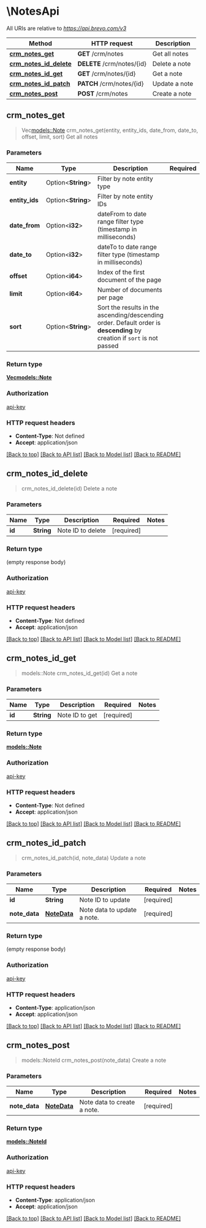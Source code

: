 # \NotesApi

All URIs are relative to *https://api.brevo.com/v3*

Method | HTTP request | Description
------------- | ------------- | -------------
[**crm_notes_get**](NotesApi.md#crm_notes_get) | **GET** /crm/notes | Get all notes
[**crm_notes_id_delete**](NotesApi.md#crm_notes_id_delete) | **DELETE** /crm/notes/{id} | Delete a note
[**crm_notes_id_get**](NotesApi.md#crm_notes_id_get) | **GET** /crm/notes/{id} | Get a note
[**crm_notes_id_patch**](NotesApi.md#crm_notes_id_patch) | **PATCH** /crm/notes/{id} | Update a note
[**crm_notes_post**](NotesApi.md#crm_notes_post) | **POST** /crm/notes | Create a note



## crm_notes_get

> Vec<models::Note> crm_notes_get(entity, entity_ids, date_from, date_to, offset, limit, sort)
Get all notes

### Parameters


Name | Type | Description  | Required | Notes
------------- | ------------- | ------------- | ------------- | -------------
**entity** | Option<**String**> | Filter by note entity type |  |
**entity_ids** | Option<**String**> | Filter by note entity IDs |  |
**date_from** | Option<**i32**> | dateFrom to date range filter type (timestamp in milliseconds) |  |
**date_to** | Option<**i32**> | dateTo to date range filter type (timestamp in milliseconds) |  |
**offset** | Option<**i64**> | Index of the first document of the page |  |
**limit** | Option<**i64**> | Number of documents per page |  |[default to 50]
**sort** | Option<**String**> | Sort the results in the ascending/descending order. Default order is **descending** by creation if `sort` is not passed |  |

### Return type

[**Vec<models::Note>**](Note.md)

### Authorization

[api-key](../README.md#api-key)

### HTTP request headers

- **Content-Type**: Not defined
- **Accept**: application/json

[[Back to top]](#) [[Back to API list]](../README.md#documentation-for-api-endpoints) [[Back to Model list]](../README.md#documentation-for-models) [[Back to README]](../README.md)


## crm_notes_id_delete

> crm_notes_id_delete(id)
Delete a note

### Parameters


Name | Type | Description  | Required | Notes
------------- | ------------- | ------------- | ------------- | -------------
**id** | **String** | Note ID to delete | [required] |

### Return type

 (empty response body)

### Authorization

[api-key](../README.md#api-key)

### HTTP request headers

- **Content-Type**: Not defined
- **Accept**: application/json

[[Back to top]](#) [[Back to API list]](../README.md#documentation-for-api-endpoints) [[Back to Model list]](../README.md#documentation-for-models) [[Back to README]](../README.md)


## crm_notes_id_get

> models::Note crm_notes_id_get(id)
Get a note

### Parameters


Name | Type | Description  | Required | Notes
------------- | ------------- | ------------- | ------------- | -------------
**id** | **String** | Note ID to get | [required] |

### Return type

[**models::Note**](Note.md)

### Authorization

[api-key](../README.md#api-key)

### HTTP request headers

- **Content-Type**: Not defined
- **Accept**: application/json

[[Back to top]](#) [[Back to API list]](../README.md#documentation-for-api-endpoints) [[Back to Model list]](../README.md#documentation-for-models) [[Back to README]](../README.md)


## crm_notes_id_patch

> crm_notes_id_patch(id, note_data)
Update a note

### Parameters


Name | Type | Description  | Required | Notes
------------- | ------------- | ------------- | ------------- | -------------
**id** | **String** | Note ID to update | [required] |
**note_data** | [**NoteData**](NoteData.md) | Note data to update a note. | [required] |

### Return type

 (empty response body)

### Authorization

[api-key](../README.md#api-key)

### HTTP request headers

- **Content-Type**: application/json
- **Accept**: application/json

[[Back to top]](#) [[Back to API list]](../README.md#documentation-for-api-endpoints) [[Back to Model list]](../README.md#documentation-for-models) [[Back to README]](../README.md)


## crm_notes_post

> models::NoteId crm_notes_post(note_data)
Create a note

### Parameters


Name | Type | Description  | Required | Notes
------------- | ------------- | ------------- | ------------- | -------------
**note_data** | [**NoteData**](NoteData.md) | Note data to create a note. | [required] |

### Return type

[**models::NoteId**](NoteId.md)

### Authorization

[api-key](../README.md#api-key)

### HTTP request headers

- **Content-Type**: application/json
- **Accept**: application/json

[[Back to top]](#) [[Back to API list]](../README.md#documentation-for-api-endpoints) [[Back to Model list]](../README.md#documentation-for-models) [[Back to README]](../README.md)

